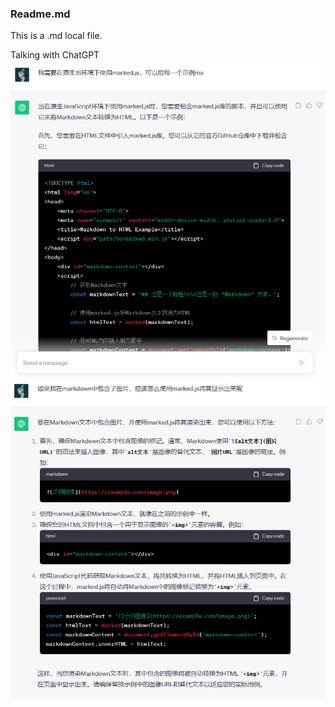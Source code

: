 ### Readme.md
This is a .md local file.  

Talking with ChatGPT
![chat1](Readme-img/1.png)  
![chat2](Readme-img/2.png)